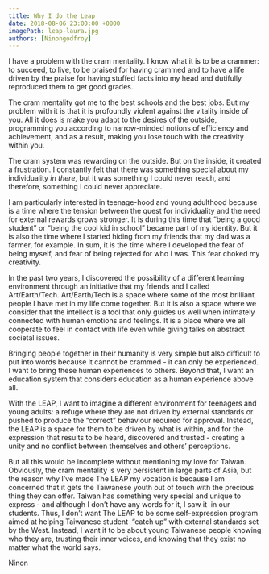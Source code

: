 ```yaml
---
title: Why I do the Leap
date: 2018-08-06 23:00:00 +0000
imagePath: leap-laura.jpg
authors: [Ninongodfroy]
---
```


I have a problem with the cram mentality. I know what it is to be a crammer: to succeed, to live, to be praised for having crammed and to have a life driven by the praise for having stuffed facts into my head and dutifully reproduced them to get good grades.

The cram mentality got me to the best schools and the best jobs. But my problem with it is that it is profoundly violent against the vitality inside of you. All it does is make you adapt to the desires of the outside, programming you according to narrow-minded notions of efficiency and achievement, and as a result, making you lose touch with the creativity within you.

The cram system was rewarding on the outside. But on the inside, it created a frustration. I constantly felt that there was something special about my individuality _in there_, but it was something I could never reach, and therefore, something I could never appreciate.

I am particularly interested in teenage-hood and young adulthood because is a time where the tension between the quest for individuality and the need for external rewards grows stronger. It is during this time that “being a good student” or “being the cool kid in school” became part of my identity. But it is also the time where I started hiding from my friends that my dad was a farmer, for example. In sum, it is the time where I developed the fear of being myself, and fear of being rejected for who I was. This fear choked my creativity.

In the past two years, I discovered the possibility of a different learning environment through an initiative that my friends and I called Art/Earth/Tech. Art/Earth/Tech is a space where some of the most brilliant people I have met in my life come together. But it is also a space where we consider that the intellect is a tool that only guides us well when intimately connected with human emotions and feelings. It is a place where we all cooperate to feel in contact with life even while giving talks on abstract societal issues.

Bringing people together in their humanity is very simple but also difficult to put into words because it cannot be crammed - it can only be experienced. I want to bring these human experiences to others. Beyond that, I want an education system that considers education as a human experience above all.

With the LEAP, I want to imagine a different environment for teenagers and young adults: a refuge where they are not driven by external standards or pushed to produce the “correct” behaviour required for approval. Instead, the LEAP is a space for them to be driven by what is within, and for the expression that results to be heard, discovered and trusted - creating a unity and no conflict between themselves and others’ perceptions.

But all this would be incomplete without mentioning my love for Taiwan. Obviously, the cram mentality is very persistent in large parts of Asia, but the reason why I’ve made The LEAP my vocation is because I am concerned that it gets the Taiwanese youth out of touch with the precious thing they can offer. Taiwan has something very special and unique to express - and although I don’t have any words for it, I saw it  in our students. Thus, I don’t want The LEAP to be some self-expression program aimed at helping Taiwanese student  “catch up” with external standards set by the West. Instead, I want it to be about young Taiwanese people knowing who they are, trusting their inner voices, and knowing that they exist no matter what the world says.

Ninon
